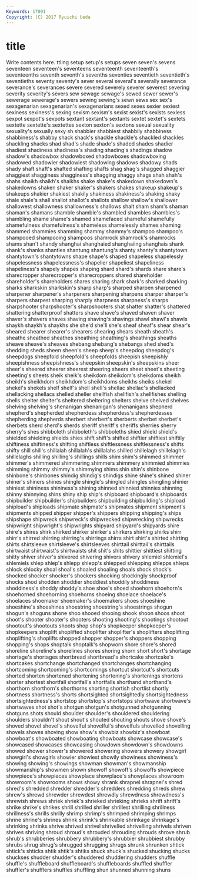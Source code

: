 ```yaml
---
Keywords: 17091 
Copyright: (C) 2017 Ryuichi Ueda
---
```


# title

Write contents here.
ttling setup
setup's setups seven seven's sevens seventeen seventeen's seventeens seventeenth seventeenth's
seventeenths seventh seventh's sevenths seventies seventieth seventieth's seventieths seventy seventy's
sever several several's severally severance severance's severances severe severed severely
severer severest severing severity severity's severs sew sewage sewage's sewed
sewer sewer's sewerage sewerage's sewers sewing sewing's sewn sews sex
sex's sexagenarian sexagenarian's sexagenarians sexed sexes sexier sexiest sexiness sexiness's
sexing sexism sexism's sexist sexist's sexists sexless sexpot sexpot's sexpots
sextant sextant's sextants sextet sextet's sextets sextette sextette's sextettes sexton
sexton's sextons sexual sexuality sexuality's sexually sexy sh shabbier shabbiest
shabbily shabbiness shabbiness's shabby shack shack's shackle shackle's shackled shackles
shackling shacks shad shad's shade shade's shaded shades shadier shadiest
shadiness shadiness's shading shading's shadings shadow shadow's shadowbox shadowboxed shadowboxes
shadowboxing shadowed shadowier shadowiest shadowing shadows shadowy shads shady shaft
shaft's shafted shafting shafts shag shag's shagged shaggier shaggiest shagginess
shagginess's shagging shaggy shags shah shah's shahs shaikh shaikh's shaikhs
shake shake's shakedown shakedown's shakedowns shaken shaker shaker's shakers shakes
shakeup shakeup's shakeups shakier shakiest shakily shakiness shakiness's shaking shaky
shale shale's shall shallot shallot's shallots shallow shallow's shallower shallowest
shallowness shallowness's shallows shalt sham sham's shaman shaman's shamans shamble
shamble's shambled shambles shambles's shambling shame shame's shamed shamefaced shameful
shamefully shamefulness shamefulness's shameless shamelessly shames shaming shammed shammies shamming
shammy shammy's shampoo shampoo's shampooed shampooing shampoos shamrock shamrock's shamrocks
shams shan't shandy shanghai shanghaied shanghaiing shanghais shank shank's shanks
shanties shantung shantung's shanty shanty's shantytown shantytown's shantytowns shape shape's
shaped shapeless shapelessly shapelessness shapelessness's shapelier shapeliest shapeliness shapeliness's shapely
shapes shaping shard shard's shards share share's sharecropper sharecropper's sharecroppers
shared shareholder shareholder's shareholders shares sharing shark shark's sharked sharking
sharks sharkskin sharkskin's sharp sharp's sharped sharpen sharpened sharpener sharpener's
sharpeners sharpening sharpens sharper sharper's sharpers sharpest sharping sharply sharpness
sharpness's sharps sharpshooter sharpshooter's sharpshooters shat shatter shatter's shattered shattering
shatterproof shatters shave shave's shaved shaven shaver shaver's shavers shaves
shaving shaving's shavings shawl shawl's shawls shaykh shaykh's shaykhs she
she'd she'll she's sheaf sheaf's shear shear's sheared shearer shearer's
shearers shearing shears sheath sheath's sheathe sheathed sheathes sheathing sheathing's
sheathings sheaths sheave sheave's sheaves shebang shebang's shebangs shed shed's
shedding sheds sheen sheen's sheep sheep's sheepdog sheepdog's sheepdogs sheepfold
sheepfold's sheepfolds sheepish sheepishly sheepishness sheepishness's sheepskin sheepskin's sheepskins sheer
sheer's sheered sheerer sheerest sheering sheers sheet sheet's sheeting sheeting's
sheets sheik sheik's sheikdom sheikdom's sheikdoms sheikh sheikh's sheikhdom sheikhdom's
sheikhdoms sheikhs sheiks shekel shekel's shekels shelf shelf's shell shell's
shellac shellac's shellacked shellacking shellacs shelled sheller shellfish shellfish's shellfishes
shelling shells shelter shelter's sheltered sheltering shelters shelve shelved shelves
shelving shelving's shenanigan shenanigan's shenanigans shepherd shepherd's shepherded shepherdess shepherdess's
shepherdesses shepherding shepherds sherbert sherbert's sherberts sherbet sherbet's sherbets sherd
sherd's sherds sheriff sheriff's sheriffs sherries sherry sherry's shes shibboleth
shibboleth's shibboleths shied shield shield's shielded shielding shields shies shift
shift's shifted shiftier shiftiest shiftily shiftiness shiftiness's shifting shiftless shiftlessness
shiftlessness's shifts shifty shill shill's shillalah shillalah's shillalahs shilled shillelagh
shillelagh's shillelaghs shilling shilling's shillings shills shim shim's shimmed shimmer
shimmer's shimmered shimmering shimmers shimmery shimmied shimmies shimming shimmy shimmy's
shimmying shims shin shin's shinbone shinbone's shinbones shindig shindig's shindigs
shine shine's shined shiner shiner's shiners shines shingle shingle's shingled
shingles shingling shinier shiniest shininess shininess's shining shinned shinnied shinnies
shinning shinny shinnying shins shiny ship ship's shipboard shipboard's shipboards
shipbuilder shipbuilder's shipbuilders shipbuilding shipbuilding's shipload shipload's shiploads shipmate shipmate's
shipmates shipment shipment's shipments shipped shipper shipper's shippers shipping shipping's
ships shipshape shipwreck shipwreck's shipwrecked shipwrecking shipwrecks shipwright shipwright's shipwrights
shipyard shipyard's shipyards shire shire's shires shirk shirked shirker shirker's
shirkers shirking shirks shirr shirr's shirred shirring shirring's shirrings shirrs
shirt shirt's shirted shirting shirts shirtsleeve shirtsleeve's shirtsleeves shirttail shirttail's
shirttails shirtwaist shirtwaist's shirtwaists shit shit's shits shittier shittiest shitting
shitty shiver shiver's shivered shivering shivers shivery shlemiel shlemiel's shlemiels
shlep shlep's shlepp shlepp's shlepped shlepping shlepps shleps shlock shlocky
shoal shoal's shoaled shoaling shoals shock shock's shocked shocker shocker's
shockers shocking shockingly shockproof shocks shod shodden shoddier shoddiest shoddily
shoddiness shoddiness's shoddy shoddy's shoe shoe's shoed shoehorn shoehorn's shoehorned
shoehorning shoehorns shoeing shoelace shoelace's shoelaces shoemaker shoemaker's shoemakers shoes
shoeshine shoeshine's shoeshines shoestring shoestring's shoestrings shogun shogun's shoguns shone
shoo shooed shooing shook shoon shoos shoot shoot's shooter shooter's
shooters shooting shooting's shootings shootout shootout's shootouts shoots shop shop's
shopkeeper shopkeeper's shopkeepers shoplift shoplifted shoplifter shoplifter's shoplifters shoplifting shoplifting's
shoplifts shopped shopper shopper's shoppers shopping shopping's shops shoptalk shoptalk's
shopworn shore shore's shored shoreline shoreline's shorelines shores shoring shorn
short short's shortage shortage's shortages shortbread shortbread's shortcake shortcake's shortcakes
shortchange shortchanged shortchanges shortchanging shortcoming shortcoming's shortcomings shortcut shortcut's shortcuts
shorted shorten shortened shortening shortening's shortenings shortens shorter shortest shortfall
shortfall's shortfalls shorthand shorthand's shorthorn shorthorn's shorthorns shorting shortish shortlist
shortly shortness shortness's shorts shortsighted shortsightedly shortsightedness shortsightedness's shortstop shortstop's
shortstops shortwave shortwave's shortwaves shot shot's shotgun shotgun's shotgunned shotgunning
shotguns shots should shoulder shoulder's shouldered shouldering shoulders shouldn't shout
shout's shouted shouting shouts shove shove's shoved shovel shovel's shovelful
shovelful's shovelfuls shovelled shovelling shovels shoves shoving show show's showbiz
showbiz's showboat showboat's showboated showboating showboats showcase showcase's showcased showcases
showcasing showdown showdown's showdowns showed shower shower's showered showering showers
showery showgirl showgirl's showgirls showier showiest showily showiness showiness's showing
showing's showings showman showman's showmanship showmanship's showmen shown showoff showoff's
showoffs showpiece showpiece's showpieces showplace showplace's showplaces showroom showroom's showrooms
shows showy shrank shrapnel shrapnel's shred shred's shredded shredder shredder's
shredders shredding shreds shrew shrew's shrewd shrewder shrewdest shrewdly shrewdness
shrewdness's shrewish shrews shriek shriek's shrieked shrieking shrieks shrift shrift's
shrike shrike's shrikes shrill shrilled shriller shrillest shrilling shrillness shrillness's
shrills shrilly shrimp shrimp's shrimped shrimping shrimps shrine shrine's shrines
shrink shrink's shrinkable shrinkage shrinkage's shrinking shrinks shrive shrived shrivel
shrivelled shrivelling shrivels shriven shrives shriving shroud shroud's shrouded shrouding
shrouds shrove shrub shrub's shrubberies shrubbery shrubbery's shrubbier shrubbiest shrubby
shrubs shrug shrug's shrugged shrugging shrugs shrunk shrunken shtick shtick's
shticks shtik shtik's shtiks shuck shuck's shucked shucking shucks shuckses
shudder shudder's shuddered shuddering shudders shuffle shuffle's shuffleboard shuffleboard's shuffleboards
shuffled shuffler shuffler's shufflers shuffles shuffling shun shunned shunning shuns
